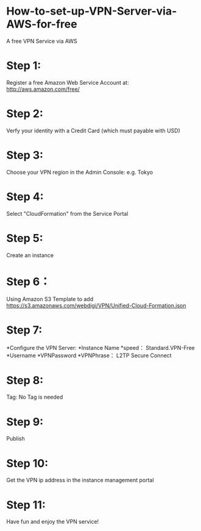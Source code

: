 # How-to-set-up-VPN-Server-via-AWS-for-free
A free VPN Service via AWS
# Step 1: 
Register a free Amazon Web Service Account at: http://aws.amazon.com/free/
# Step 2: 
Verfy your identity with a Credit Card (which must payable with USD)
# Step 3:
Choose your VPN region in the Admin Console: e.g. Tokyo
# Step 4: 
Select "CloudFormation" from the Service Portal
# Step 5:
Create an instance 
# Step 6：
Using Amazon S3 Template to add https://s3.amazonaws.com/webdigi/VPN/Unified-Cloud-Formation.json
# Step 7:
*Configure the VPN Server:
*Instance Name
*speed： Standard.VPN-Free
*Username
*VPNPassword
*VPNPhrase： L2TP Secure Connect
# Step 8: 
Tag: No Tag is needed
# Step 9: 
Publish
# Step 10: 
Get the VPN ip address in the instance management portal
# Step 11: 
Have fun and enjoy the VPN service!
